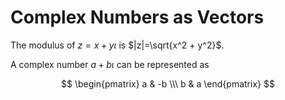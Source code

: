 # Complex Numbers as Vectors

The modulus of $z=x+y\iota$ is $|z|=\sqrt{x^2 + y^2}$. 

A complex number $a+b\iota$ can be represented as 

$$
\begin{pmatrix}
a & -b \\\
b & a
\end{pmatrix}
$$
